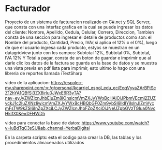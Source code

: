 # Facturador
Proyecto de un sistema de facturacion realizado en C#.net y SQL Server, que consta con una interfaz grafica en la cual se puede ingresar los datos del cliente: Nombre, Apellido, Cedula, Celular, Correro, Direccion, Tambien consta de una seccion para ingresar el detalle de productos como son: el Nombre del producto, Cantidad, Precio, IVA( si aplica el 12% o el 0%), luego de que el usuario ingresa cada producto, estyos se muestran en un datagridview junto con los campos: Subtotal 12%, Subtotal 0%, Subtotal, IVA 12% Y Total a pagar, consta de un boton de guardar e imprimir que al darle clic los datos de la factura se guarda en la base de datos y se muestra una vista previa en pdf lista para imprimir, esto ultimo lo hago con una libreria de reportes llamada iTextSharp

video de la aplicacion: https://espolec-my.sharepoint.com/:v:/g/personal/kcarriel_espol_edu_ec/EcqVyvaZArBFtScZ12hYA1QBfSj3ZX8irlu0JWxE6R3vTA?nav=eyJyZWZlcnJhbEluZm8iOnsicmVmZXJyYWxBcHAiOiJPbmVEcml2ZUZvckJ1c2luZXNzIiwicmVmZXJyYWxBcHBQbGF0Zm9ybSI6IldlYiIsInJlZmVycmFsTW9kZSI6InZpZXciLCJyZWZlcnJhbFZpZXciOiJNeUZpbGVzTGlua0NvcHkifX0&e=DFHWDh

video para conectar la base de datos: https://www.youtube.com/watch?v=luBdTqC3sSU&ab_channel=YerbaDigital

En la carpeta scripts: esta el codigo para crear la DB, las tablas y los procedimientos almacenados utilizados
